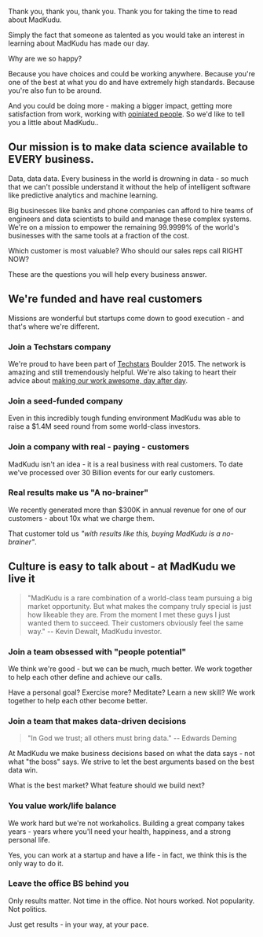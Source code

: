 Thank you, thank you, thank you. Thank you for taking the time to read about MadKudu.

Simply the fact that someone as talented as you would take an interest in learning about MadKudu has made our day.


Why are we so happy?

Because you have choices and could be working anywhere. Because you're one of the best at what you do and have extremely high standards. Because you're also fun to be around.

And you could be doing more - making a bigger impact, getting more satisfaction from work, working with [opiniated people](http://www.madkudu.com/team). So we'd like to tell you a little about MadKudu..


## Our mission is to make data science available to EVERY business.

Data, data data. Every business in the world is drowning in data - so much that we can't possible understand it without the help of intelligent software like predictive analytics and machine learning.

Big businesses like banks and phone companies can afford to hire teams of engineers and data scientists to build and manage these complex systems. We're on a mission to empower the remaining 99.9999% of the world's businesses with the same tools at a fraction of the cost.

Which customer is most valuable? Who should our sales reps call RIGHT NOW?

These are the questions you will help every business answer.

## We're funded and have real customers

Missions are wonderful but startups come down to good execution - and that's where we're different.

### Join a Techstars company

We're proud to have been part of [Techstars](http://www.techstars.com) Boulder 2015. The network is amazing and still tremendously helpful. We're also taking to heart their advice about [making our work awesome, day after day](http://www.techstars.com/content/blog/19687/).

### Join a seed-funded company

Even in this incredibly tough funding environment MadKudu was able to raise a $1.4M seed round from some world-class investors.


### Join a company with real - paying - customers

MadKudu isn't an idea - it is a real business with real customers. To date we've processed over 30 Billion events for our early customers.

### Real results make us "A no-brainer"
We recently generated more than $300K in annual revenue for one of our customers - about 10x what we charge them.

That customer told us *"with results like this, buying MadKudu is a no-brainer"*.

## Culture is easy to talk about - at MadKudu we live it

> "MadKudu is a rare combination of a world-class team pursuing a big market opportunity.
But what makes the company truly special is just how likeable they are. From the moment I met these guys I just wanted them to succeed. Their customers obviously feel the same way."
-- Kevin Dewalt, MadKudu investor.

### Join a team obsessed with "people potential"

We think we're good - but we can be much, much better. We work together to help each other define and achieve our calls.

Have a personal goal? Exercise more? Meditate? Learn a new skill? We work together to help each other become better.

### Join a team that makes data-driven decisions

> "In God we trust; all others must bring data."
-- Edwards Deming

At MadKudu we make business decisions based on what the data says - not what "the boss" says. We strive to let the best arguments based on the best data win.

What is the best market? What feature should we build next?

### You value work/life balance

We work hard but we're not workaholics. Building a great company takes years - years where you'll need your health, happiness, and a strong personal life.

Yes, you can work at a startup and have a life - in fact, we think this is the only way to do it.

### Leave the office BS behind you

Only results matter. Not time in the office. Not hours worked. Not popularity. Not politics.

Just get results - in your way, at your pace.
